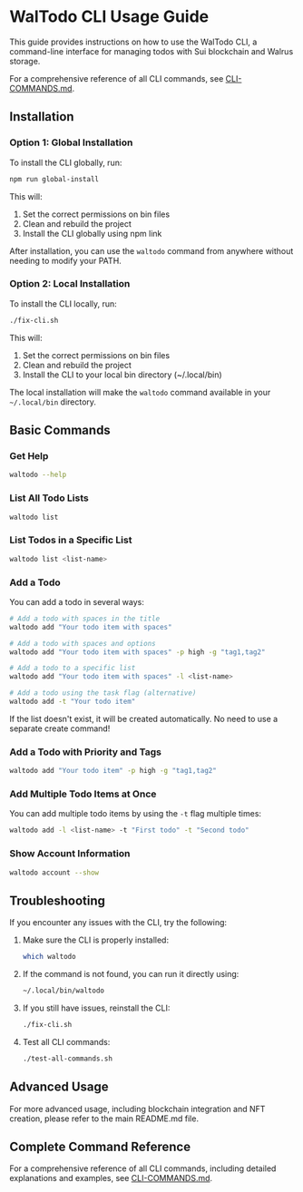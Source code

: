 # WalTodo CLI Usage Guide

This guide provides instructions on how to use the WalTodo CLI, a command-line interface for managing todos with Sui blockchain and Walrus storage.

For a comprehensive reference of all CLI commands, see [CLI-COMMANDS.md](CLI-COMMANDS.md).

## Installation

### Option 1: Global Installation

To install the CLI globally, run:

```bash
npm run global-install
```

This will:
1. Set the correct permissions on bin files
2. Clean and rebuild the project
3. Install the CLI globally using npm link

After installation, you can use the `waltodo` command from anywhere without needing to modify your PATH.

### Option 2: Local Installation

To install the CLI locally, run:

```bash
./fix-cli.sh
```

This will:
1. Set the correct permissions on bin files
2. Clean and rebuild the project
3. Install the CLI to your local bin directory (~/.local/bin)

The local installation will make the `waltodo` command available in your `~/.local/bin` directory.

## Basic Commands

### Get Help

```bash
waltodo --help
```

### List All Todo Lists

```bash
waltodo list
```

### List Todos in a Specific List

```bash
waltodo list <list-name>
```

### Add a Todo

You can add a todo in several ways:

```bash
# Add a todo with spaces in the title
waltodo add "Your todo item with spaces"

# Add a todo with spaces and options
waltodo add "Your todo item with spaces" -p high -g "tag1,tag2"

# Add a todo to a specific list
waltodo add "Your todo item with spaces" -l <list-name>

# Add a todo using the task flag (alternative)
waltodo add -t "Your todo item"
```

If the list doesn't exist, it will be created automatically. No need to use a separate create command!

### Add a Todo with Priority and Tags

```bash
waltodo add "Your todo item" -p high -g "tag1,tag2"
```

### Add Multiple Todo Items at Once

You can add multiple todo items by using the `-t` flag multiple times:

```bash
waltodo add -l <list-name> -t "First todo" -t "Second todo"
```

### Show Account Information

```bash
waltodo account --show
```

## Troubleshooting

If you encounter any issues with the CLI, try the following:

1. Make sure the CLI is properly installed:
   ```bash
   which waltodo
   ```

2. If the command is not found, you can run it directly using:
   ```bash
   ~/.local/bin/waltodo
   ```

3. If you still have issues, reinstall the CLI:
   ```bash
   ./fix-cli.sh
   ```

4. Test all CLI commands:
   ```bash
   ./test-all-commands.sh
   ```

## Advanced Usage

For more advanced usage, including blockchain integration and NFT creation, please refer to the main README.md file.

## Complete Command Reference

For a comprehensive reference of all CLI commands, including detailed explanations and examples, see [CLI-COMMANDS.md](CLI-COMMANDS.md).
